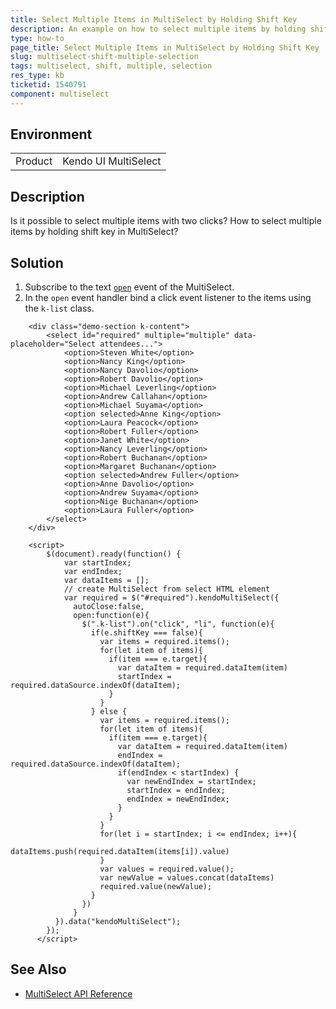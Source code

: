```yaml
---
title: Select Multiple Items in MultiSelect by Holding Shift Key
description: An example on how to select multiple items by holding shift in MultiSelect.
type: how-to
page_title: Select Multiple Items in MultiSelect by Holding Shift Key | Kendo UI MultiSelect for jQuery
slug: multiselect-shift-multiple-selection
tags: multiselect, shift, multiple, selection
res_type: kb
ticketid: 1540791
component: multiselect
---
```


## Environment

<table>
 <tr>
  <td>Product</td>
  <td>Kendo UI MultiSelect</td>
 </tr> 
</table>

## Description

Is it possible to select multiple items with two clicks? How to select multiple items by holding shift key in MultiSelect?

## Solution

1. Subscribe to the text [`open`](https://docs.telerik.com/kendo-ui/api/javascript/ui/multiselect/events/open) event of the MultiSelect.
1. In the `open` event handler bind a click event listener to the items using the `k-list` class. 

```dojo
    <div class="demo-section k-content">
        <select id="required" multiple="multiple" data-placeholder="Select attendees...">
            <option>Steven White</option>
            <option>Nancy King</option>
            <option>Nancy Davolio</option>
            <option>Robert Davolio</option>
            <option>Michael Leverling</option>
            <option>Andrew Callahan</option>
            <option>Michael Suyama</option>
            <option selected>Anne King</option>
            <option>Laura Peacock</option>
            <option>Robert Fuller</option>
            <option>Janet White</option>
            <option>Nancy Leverling</option>
            <option>Robert Buchanan</option>
            <option>Margaret Buchanan</option>
            <option selected>Andrew Fuller</option>
            <option>Anne Davolio</option>
            <option>Andrew Suyama</option>
            <option>Nige Buchanan</option>
            <option>Laura Fuller</option>
        </select>
    </div>     
  
    <script>
        $(document).ready(function() {
            var startIndex;
            var endIndex;
            var dataItems = [];
            // create MultiSelect from select HTML element
            var required = $("#required").kendoMultiSelect({
              autoClose:false,
              open:function(e){
                $(".k-list").on("click", "li", function(e){
                  if(e.shiftKey === false){
                    var items = required.items();
                    for(let item of items){
                      if(item === e.target){
                        var dataItem = required.dataItem(item)
                        startIndex = required.dataSource.indexOf(dataItem);
                      }
                    }
                  } else {
                    var items = required.items();
                    for(let item of items){
                      if(item === e.target){
                        var dataItem = required.dataItem(item)
                        endIndex = required.dataSource.indexOf(dataItem);
                        if(endIndex < startIndex) {
                          var newEndIndex = startIndex;
                          startIndex = endIndex;
                          endIndex = newEndIndex;
                        }
                      }	
                    }
                    for(let i = startIndex; i <= endIndex; i++){
                      dataItems.push(required.dataItem(items[i]).value)
                    }
                    var values = required.value();
                    var newValue = values.concat(dataItems)
                    required.value(newValue);
                  }
                })
              }
          }).data("kendoMultiSelect");
        });
      </script>
```

## See Also

* [MultiSelect API Reference](/api/javascript/ui/multiselect)
